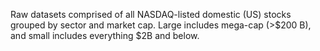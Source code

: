 Raw datasets comprised of all NASDAQ-listed domestic (US) stocks grouped by sector and market cap. Large includes mega-cap (>$200 B), and small includes everything $2B and below.
